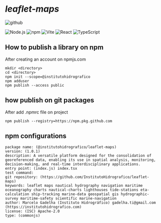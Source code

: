 # _leaflet-maps_

![github](https://img.shields.io/github/stars/institutohidrografico/leaflet-maps "Github")

![Node.js](https://img.shields.io/badge/Node.js-22.17-339933?logo=node.js)
![npm](https://img.shields.io/badge/npm-10.9.2-CB3837?logo=npm)
![Vite](https://img.shields.io/badge/Vite-5.2.0-646CFF?logo=vite)
![React](https://img.shields.io/badge/React-19.1-blue?logo=react)
![TypeScript](https://img.shields.io/badge/TypeScript-5.8.3-blue?logo=typescript)

## How to publish a library on npm
After creating an account on npmjs.com

```
mkdir <directory>
cd <directory>
npm init --scope=@institutohidrografico
npm adduser
npm publish --access public
```

## how publish on git packages
After add .npmrc file on project

```
npm publish --registry=https://npm.pkg.github.com
```

## npm configurations
```
package name: (@institutohidrografico/leaflet-maps)
version: (1.0.1)
description: A versatile platform designed for the consolidation of georeferenced data, enabling its use in spatial analysis, monitoring, decision-making, and real-time interdisciplinary applications.
entry point: (index.js) index.tsx
test command:
git repository: (https://github.com/InstitutoHidrografico/leaflet-maps)
keywords: leaflet maps nautical hydrography navigation maritime oceanography charts nautical-charts lighthouses tide-stations eta-calculation ship-tracking marine-data geospatial gis hydrographic-survey maritime-safety scientific marine-navigation
author: Marcelo Gadelha (Instituto Hidrográfico) gadelha.ti@gmail.com (https://institutohidrografico.com)
license: (ISC) Apache-2.0
type: (commonjs)
```